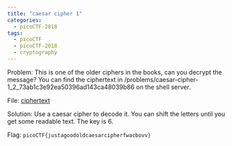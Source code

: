 ```yaml
---
title: "caesar cipher 1"
categories:
  - picoCTF-2018
tags:
  - picoCTF
  - picoCTF-2018
  - cryptography
---
```


Problem: This is one of the older ciphers in the books, can you decrypt the message? You can find the ciphertext in /problems/caesar-cipher-1_2_73ab1c3e92ea50396ad143ca48039b86 on the shell server.

File: [ciphertext](https://github.com/Yorzaren/ctf/raw/master/picoCTF-2018/problem-files/caesar-cipher-1 "Download file")

Solution: Use a caesar cipher to decode it. You can shift the letters until you get some readable text. The key is 6.

Flag: ```picoCTF{justagoodoldcaesarcipherfwacbovv}```